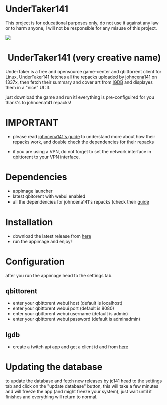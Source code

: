 # UnderTaker141

This project is for educational purposes only, do not use it against any law or to harm anyone, I will not be responsible for any misuse of this project.

<img src="https://i.imgur.com/mGkRVa2.jpg">

<h1 align="center">UnderTaker141 (very creative name)</h1>

UnderTaker is a free and opensource game-center and qbittorrent client for Linux, UnderTaker141 fetches all the repacks uploaded by [johncena141](https://1337x.to/user/johncena141/) on 1337x, then fetch their summary and cover art from [IGDB](igdb.com) and displayes them in a "nice" UI :3.

just download the game and run it! everything is pre-configuired for you thank's to  johncena141 repacks! <br />


# IMPORTANT

- please read [johncena141's guide](https://gitlab.com/jc141x/setup/-/tree/main) to understand more about how their repacks work, and double check the dependencies for their repacks

- if you are using a VPN, do not forget to set the network interface in qbittorent to your VPN interface.

# Dependencies
- appimage launcher
- latest qbitorent with webui enabled
- all the dependencies for johncena141's repacks (check their [guide](https://gitlab.com/jc141x/setup/-/blob/main/README.md)

# Installation
- download the latest release from [here](https://github.com/AbdelrhmanNile/UnderTaker141/releases)
- run the appimage and enjoy!

# Configuration
after you run the appimage head to the settings tab.

## qbittorent
- enter your qbittorent webui host (default is localhost)
- enter your qbittorent webui port (default is 8080)
- enter your qbittorent webui username (default is admin)
- enter your qbittorent webui password (default is adminadmin)

## Igdb
- create a twitch api app and get a client id and from [here](https://dev.twitch.tv/console/apps/create)

# Updating the database
to update the database and fetch new releases by jc141 head to the settings tab and click on the "update database" button, this will take a few minutes and will freeze the app (and might freeze your system), just wait until it finishes and everything will return to normal.
